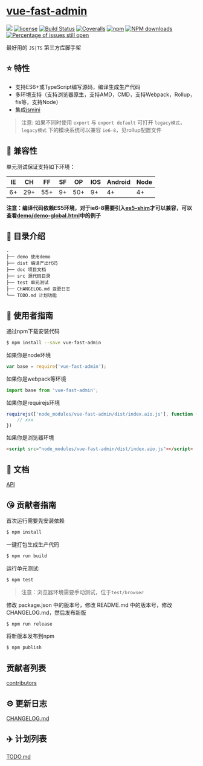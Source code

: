 # [vue-fast-admin](https://github.com/15753140326@163.com/vue-fast-admin)
[![](https://img.shields.io/badge/Powered%20by-jslib%20base-brightgreen.svg)](https://github.com/yanhaijing/jslib-base)
[![license](https://img.shields.io/badge/license-MIT-blue.svg)](https://github.com/15753140326@163.com/vue-fast-admin/blob/master/LICENSE)
[![Build Status](https://travis-ci.org/15753140326@163.com/vue-fast-admin.svg?branch=master)](https://travis-ci.org/15753140326@163.com/vue-fast-admin)
[![Coveralls](https://img.shields.io/coveralls/15753140326@163.com/vue-fast-admin.svg)](https://coveralls.io/github/15753140326@163.com/vue-fast-admin)
[![npm](https://img.shields.io/badge/npm-0.1.0-orange.svg)](https://www.npmjs.com/package/vue-fast-admin)
[![NPM downloads](http://img.shields.io/npm/dm/vue-fast-admin.svg?style=flat-square)](http://www.npmtrends.com/vue-fast-admin)
[![Percentage of issues still open](http://isitmaintained.com/badge/open/15753140326@163.com/vue-fast-admin.svg)](http://isitmaintained.com/project/15753140326@163.com/vue-fast-admin "Percentage of issues still open")

最好用的 `JS|TS` 第三方库脚手架

## :star: 特性

- 支持ES6+或TypeScript编写源码，编译生成生产代码
- 多环境支持（支持浏览器原生，支持AMD，CMD，支持Webpack，Rollup，fis等，支持Node）
- 集成[jsmini](https://github.com/jsmini)

> 注意: 如果不同时使用 `export` 与 `export default` 可打开 `legacy模式`，`legacy模式` 下的模块系统可以兼容 `ie6-8`，见rollup配置文件

## :pill: 兼容性
单元测试保证支持如下环境：

| IE   | CH   | FF   | SF   | OP   | IOS  | Android   | Node  |
| ---- | ---- | ---- | ---- | ---- | ---- | ---- | ----- |
| 6+   | 29+ | 55+  | 9+   | 50+  | 9+   | 4+   | 4+ |

**注意：编译代码依赖ES5环境，对于ie6-8需要引入[es5-shim](http://github.com/es-shims/es5-shim/)才可以兼容，可以查看[demo/demo-global.html](./demo/demo-global.html)中的例子**

## :open_file_folder: 目录介绍

```
.
├── demo 使用demo
├── dist 编译产出代码
├── doc 项目文档
├── src 源代码目录
├── test 单元测试
├── CHANGELOG.md 变更日志
└── TODO.md 计划功能
```

## :rocket: 使用者指南

通过npm下载安装代码

```bash
$ npm install --save vue-fast-admin
```

如果你是node环境

```js
var base = require('vue-fast-admin');
```

如果你是webpack等环境

```js
import base from 'vue-fast-admin';
```

如果你是requirejs环境

```js
requirejs(['node_modules/vue-fast-admin/dist/index.aio.js'], function (base) {
    // xxx
})
```

如果你是浏览器环境

```html
<script src="node_modules/vue-fast-admin/dist/index.aio.js"></script>
```

## :bookmark_tabs: 文档
[API](./doc/api.md)

## :kissing_heart: 贡献者指南
首次运行需要先安装依赖

```bash
$ npm install
```

一键打包生成生产代码

```bash
$ npm run build
```

运行单元测试:

```bash
$ npm test
```

> 注意：浏览器环境需要手动测试，位于`test/browser`

修改 package.json 中的版本号，修改 README.md 中的版本号，修改 CHANGELOG.md，然后发布新版

```bash
$ npm run release
```

将新版本发布到npm

```bash
$ npm publish
```

## 贡献者列表

[contributors](https://github.com/15753140326@163.com/vue-fast-admin/graphs/contributors)

## :gear: 更新日志
[CHANGELOG.md](./CHANGELOG.md)

## :airplane: 计划列表
[TODO.md](./TODO.md)